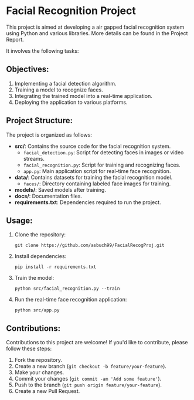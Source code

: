 # Facial Recognition Project

This project is aimed at developing a air gapped facial recognition system using Python and various libraries.
More details can be found in the Project Report.

It involves the following tasks:

## Objectives:

1. Implementing a facial detection algorithm.
2. Training a model to recognize faces.
3. Integrating the trained model into a real-time application.
4. Deploying the application to various platforms.

## Project Structure:

The project is organized as follows:

- **src/**: Contains the source code for the facial recognition system.
  - `facial_detection.py`: Script for detecting faces in images or video streams.
  - `facial_recognition.py`: Script for training and recognizing faces.
  - `app.py`: Main application script for real-time face recognition.
- **data/**: Contains datasets for training the facial recognition model.
  - `faces/`: Directory containing labeled face images for training.
- **models/**: Saved models after training.
- **docs/**: Documentation files.
- **requirements.txt**: Dependencies required to run the project.

## Usage:

1. Clone the repository:
    ```
    git clone https://github.com/asbuch99/FacialRecogProj.git
    ```

2. Install dependencies:
    ```
    pip install -r requirements.txt
    ```

3. Train the model:
    ```
    python src/facial_recognition.py --train
    ```

4. Run the real-time face recognition application:
    ```
    python src/app.py
    ```

## Contributions:

Contributions to this project are welcome! If you'd like to contribute, please follow these steps:

1. Fork the repository.
2. Create a new branch (`git checkout -b feature/your-feature`).
3. Make your changes.
4. Commit your changes (`git commit -am 'Add some feature'`).
5. Push to the branch (`git push origin feature/your-feature`).
6. Create a new Pull Request.
